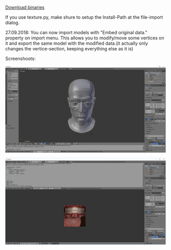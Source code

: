 [Download binaries](https://bintray.com/thecrazyt/BlenderMhwModelImporter/download_file?file_path=0.1%2FMHWImporter.tar.gz)

If you use texture.py, make shure to setup the Install-Path at the file-import dialog.

27.09.2018:
You can now import models with "Embed original data." property on import menu.
This allows you to modify/move some vertices on it and export the same model with the modified data.(it actually only changes the vertice-section, keeping everything else as it is)


Screenshoots:

![screenshoot1](screenshoots/example.png)

![screenshoot2](screenshoots/example2.png)
